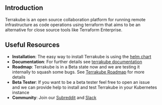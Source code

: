 ## Introduction

Terrakube is an open source collaboration platform for running remote infrastructure as code operations using terraform that aims to be an alternative for close source tools like Terraform Enterprise. 

## Useful Resources

- **Installation**: The easy way to install Terrakube is using the [helm chart](https://github.com/AzBuilder/terrakube-helm-chart)
- **Documentation**: For further details see [terrakube documentation](https://docs.terrakube.org)
- **Roadmap**: Terrakube is in a Beta state now and we are testing it internally to squash some bugs. See [Terrakube Roadmap](https://github.com/AzBuilder/terrakube/milestones) for more details
- **Beta Tester**: If you want to be a beta tester feel free to open an issue and we can provide help to install and test Terrakube in your Kubernetes instance
- **Community**: Join our  [Subreddit](https://www.reddit.com/r/terrakube/) and [Slack](https://join.slack.com/t/terrakubeworkspace/shared_invite/zt-2cx6yn95t-2CTBGvsQhBQJ5bfbG4peFg)
